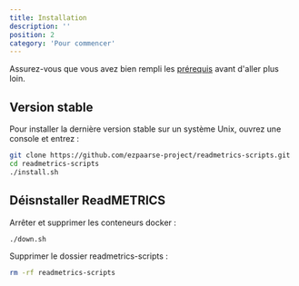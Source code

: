 ```yaml
---
title: Installation
description: ''
position: 2
category: 'Pour commencer'
---
```


Assurez-vous que vous avez bien rempli les [prérequis](/getting-started/requirements) avant d'aller plus loin.

## Version stable

Pour installer la dernière version stable sur un système Unix, ouvrez une console et entrez :

```bash
git clone https://github.com/ezpaarse-project/readmetrics-scripts.git
cd readmetrics-scripts
./install.sh
```

## Déisnstaller ReadMETRICS

Arrêter et supprimer les conteneurs docker :

```bash
./down.sh
```

Supprimer le dossier readmetrics-scripts :

```bash
rm -rf readmetrics-scripts
```